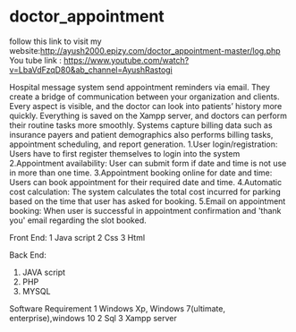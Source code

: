 # doctor_appointment

follow this link to visit my website:http://ayush2000.epizy.com/doctor_appointment-master/log.php
You tube link : https://www.youtube.com/watch?v=LbaVdFzqD80&ab_channel=AyushRastogi

Hospital message system send appointment reminders via email. They create a bridge of communication between your organization and clients. Every aspect is visible,
and the doctor can look into patients’ history more quickly. Everything is saved on the Xampp server, and doctors can perform their routine tasks more smoothly.
Systems capture billing data such as insurance payers and patient demographics also performs billing tasks, appointment scheduling, and report generation.
  1.User login/registration: Users have to first register themselves to login into the system
	2.Appointment availability: User can submit form if date and time is not use in more than one time.
	3.Appointment booking online for date and time: Users can book appointment for their required date and time.
	4.Automatic cost calculation: The system calculates the total cost incurred for parking based on the time that user has asked for booking.
  5.Email on appointment booking: When user is successful in appointment confirmation and 'thank you' email regarding the slot booked.
  
  Front End:
1	Java script
2	Css
3	Html

  Back End:
1.  JAVA script
2.	PHP
3.	MYSQL

Software Requirement
1	Windows Xp, Windows 7(ultimate, enterprise),windows 10
2	Sql
3	Xampp server


